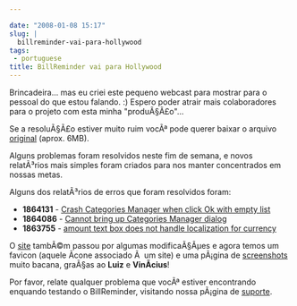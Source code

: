 ```yaml
---

date: "2008-01-08 15:17"
slug: |
  billreminder-vai-para-hollywood
tags:
 - portuguese
title: BillReminder vai para Hollywood
---
```


Brincadeira... mas eu criei este pequeno webcast para mostrar para o
pessoal do que estou falando. :) Espero poder atrair mais colaboradores
para o projeto com esta minha "produÃ§Ã£o"...

Se a resoluÃ§Ã£o estiver muito ruim vocÃª pode querer baixar o arquivo
[original](http://www.gnulinuxbrasil.org/downloads/billreminder_en.ogv)
(aprox. 6MB).

Alguns problemas foram resolvidos neste fim de semana, e novos
relatÃ³rios mais simples foram criados para nos manter concentrados em
nossas metas.

Alguns dos relatÃ³rios de erros que foram resolvidos foram:

-   **1864131** - [Crash Categories Manager when click Ok with empty
    list](https://sourceforge.net/tracker/index.php?func=detail&aid=1864131&group_id=161428&atid=819795)
-   **1864086** - [Cannot bring up Categories Manager
    dialog](https://sourceforge.net/tracker/index.php?func=detail&aid=1864086&group_id=161428&atid=819795)
-   **1863755** - [amount text box does not handle localization for
    currency](https://sourceforge.net/tracker/index.php?func=detail&aid=1863755&group_id=161428&atid=819795)

O [site](http://billreminder.gnulinuxbrasil.org) tambÃ©m passou por
algumas modificaÃ§Ãµes e agora temos um favicon (aquele Ã­cone associado
Ã  um site) e uma pÃ¡gina de
[screenshots](http://billreminder.gnulinuxbrasil.org/?page_id=5) muito
bacana, graÃ§as ao **Luiz** e **VinÃ­cius**!

Por favor, relate qualquer problema que vocÃª estiver encontrando
enquando testando o BillReminder, visitando nossa pÃ¡gina de
[suporte](https://sourceforge.net/tracker/?group_id=161428).
